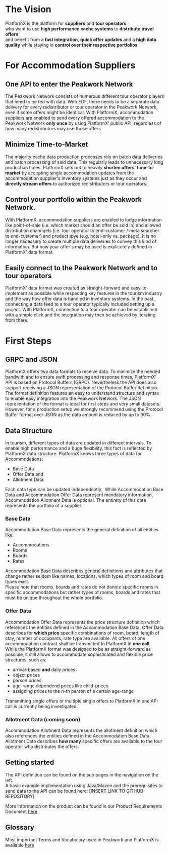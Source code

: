  
# The Vision  
PlatformX is the platform for **suppliers** and **tour operators**  
who want to use **high performance cache systems** to **distribute travel offers**  
and benefit from a **fast integration**, **quick offer updates** and a **high data quality** 
while staying in **control over their respective portfolios**  

# For Accommodation Suppliers
## One API to enter the Peakwork Network
The Peakwork Network consists of numerous different tour operator players that need to be fed with data. With EDF, there needs to be a separate data delivery for every redistributor or tour operator in the Peakwork Network, even if some offers might be identical. 
With PlatformX, accommodation suppliers are enabled to send every offered accommodation to the Peakwork Network **only once** by using PlatformX' public API, regardless of how many redistributors may use those offers.

## Minimize Time-to-Market
The majority cache data production processes rely on batch data deliveries and batch processing of said data. This regularly leads to unnecessary long production times. 
PlatformX sets out to heavily **shorten offers' time-to-market** by accepting single accommodation updates from the accommodation supplier's inventory systems just as they occur and **directly stream offers** to authorized redistributors or tour operators.

## Control your portfolio within the Peakwork Network.
With PlatformX, accommodation suppliers are enabled to lodge information like point-of-sale (i.e. which market should an offer be sold in) and allowed distribution channgels (i.e. tour operator to end-customer / meta searcher to end-customer) and product tpye (e.g. hotel-only vs. package). It is no longer necessary to create multiple data deliveries to convey this kind of information. But how your offer's may be used is explicetely defined in PlatformX' data format.

## Easily connect to the Peakwork Network and to tour operators
PlatformX' data format was created as straight-forward and easy-to-implement as possible while respecting key features in the tourism industry and the way how offer data is handled in inventory systems.
In the past, connecting a data feed to a tour operator typically included setting up a project. With PlatformX, connection to a tour operator can be established with a simple click and the integration may then be achieved by iterating from there.

# First Steps
## GRPC and JSON  
PlatformX offers two data formats to receive data. To minimize the needed bandwith and to ensure swift processing and response times, PlatformX' API is based on Protocol Buffers (GRPC). Nevertheless the API does also support receiving a JSON representation of the Protocol Buffer definition.
The format definition features an easy to understand structure and syntax to enable easy integration into the Peakwork Network.
The JSON representation of the format is ideal for first steps and very small datasets. However, for a production setup we strongly recommend using the Protocol Buffer format over JSON as the data amount is  reduced by up to 90%.
​
## Data Structure  ​
In tourism, different types of data are updated in different intervals. To enable high performance and a huge flexibility, this fact is reflected by PlatformX data structure.
PlatformX knows three types of data for Accommodations: 
* Base Data 
* Offer Data and 
* Allotment Data.

Each data type can be updated independently. 
​
While Accommodation Base Data and Accommodation Offer Data represent mandatory information, Accommodation Allotment Data is optional. The entirety of this data represents the portfolio of a supplier.
​
### Base Data  
Accommodation Base Data represents the general definition of all entities like:
* Accommodations
* Rooms
* Boards
* Rates

Accommodation Base Data describes general definitions and attributes that change rather seldom like names, locations, which types of room and board types exist.  
Please note that rooms, boards and rates do not denote specific rooms in specific accommodations but rather types of rooms, boards and rates that must be unique throughout the whole portfolio.
​
### Offer Data  
Accommodation Offer Data represents the price structure definition which references the entities defined in the Accommodation Base Data.
Offer Data describes for **which price** specific combinations of room, board, length of stay, number of occupants, rate type are available.
All offers of one accommodation contract shall be transmitted to PlatformX in **one call**. 
​
While the PlatformX format was designed to be as straight-forward as possible, it still allows to accommodate sophisticated and flexible price structures, such as:
* arrival-based **and** daily prices
* object prices
* person prices 
* age-range dependend prices like child-prices 
* assigning prices to the n-th person of a certain age-range 
​

Transmitting single offers or multiple single offers to PlatformX in one API call is currently being investigated.
​
### Allotment Data (coming soon)  
Accommodation Allotment Data represents the allotment definition which also references the entities defined in the Accommodation Base Data.
Allotment Data describes **how many** specific offers are available to the tour operator who distributes the offers.
​
## Getting started  
The API definition can be found on the sub pages in the navigation on the left.  
A basic example implementation using Java/Maven and the prerequisites to send data to the API can be found here: [INSERT LINK TO GITHUB REPOSITORY]​


More information on the product can be found in our Product Requirements Document [here](https://peakwork.sharepoint.com/:w:/r/sites/PO-Group/_layouts/15/Doc.aspx?sourcedoc=%7B0A1B5DC7-A427-4AAC-A2BC-0053737B3A51%7D&file=PX-PRD_current.docx&wdLOR=c21470D96%2d6DF8%2d40F8%2d8B2C%2dA173571AF21F&action=default&mobileredirect=true).

## Glossary

Most important Terms and Vocabulary used in Peakwork and PlatformX is available [here](https://confluence.peakwork.lan/display/PX/Glossary)